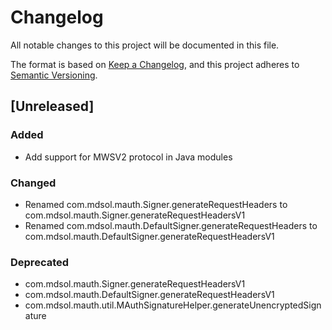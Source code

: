 # Changelog
All notable changes to this project will be documented in this file.

The format is based on [Keep a Changelog](https://keepachangelog.com/en/1.0.0/),
and this project adheres to [Semantic Versioning](https://semver.org/spec/v2.0.0.html).

## [Unreleased]
### Added
- Add support for MWSV2 protocol in Java modules

### Changed
- Renamed com.mdsol.mauth.Signer.generateRequestHeaders to com.mdsol.mauth.Signer.generateRequestHeadersV1
- Renamed com.mdsol.mauth.DefaultSigner.generateRequestHeaders to com.mdsol.mauth.DefaultSigner.generateRequestHeadersV1

### Deprecated
- com.mdsol.mauth.Signer.generateRequestHeadersV1
- com.mdsol.mauth.DefaultSigner.generateRequestHeadersV1
- com.mdsol.mauth.util.MAuthSignatureHelper.generateUnencryptedSignature
